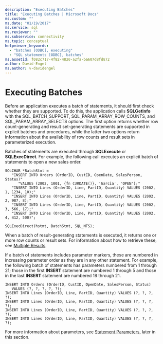 ```yaml
---
description: "Executing Batches"
title: "Executing Batches | Microsoft Docs"
ms.custom: ""
ms.date: "01/19/2017"
ms.service: sql
ms.reviewer: ""
ms.subservice: connectivity
ms.topic: conceptual
helpviewer_keywords: 
  - "batches [ODBC], executing"
  - "SQL statements [ODBC], batches"
ms.assetid: f082c717-4f82-4820-a2fa-ba607d8fd872
author: David-Engel
ms.author: v-davidengel
---
```

# Executing Batches
Before an application executes a batch of statements, it should first check whether they are supported. To do this, the application calls **SQLGetInfo** with the SQL_BATCH_SUPPORT, SQL_PARAM_ARRAY_ROW_COUNTS, and SQL_PARAM_ARRAY_SELECTS options. The first option returns whether row count-generating and result set-generating statements are supported in explicit batches and procedures, while the latter two options return information about the availability of row counts and result sets in parameterized execution.  
  
 Batches of statements are executed through **SQLExecute** or **SQLExecDirect**. For example, the following call executes an explicit batch of statements to open a new sales order.  
  
```  
SQLCHAR *BatchStmt =  
   "INSERT INTO Orders (OrderID, CustID, OpenDate, SalesPerson, Status)"  
      "VALUES (2002, 1001, {fn CURDATE()}, 'Garcia', 'OPEN');"  
   "INSERT INTO Lines (OrderID, Line, PartID, Quantity) VALUES (2002, 1, 1234, 10);"  
   "INSERT INTO Lines (OrderID, Line, PartID, Quantity) VALUES (2002, 2, 987, 8);"  
   "INSERT INTO Lines (OrderID, Line, PartID, Quantity) VALUES (2002, 3, 566, 17);"  
   "INSERT INTO Lines (OrderID, Line, PartID, Quantity) VALUES (2002, 4, 412, 500)";  
  
SQLExecDirect(hstmt, BatchStmt, SQL_NTS);  
```  
  
 When a batch of result-generating statements is executed, it returns one or more row counts or result sets. For information about how to retrieve these, see [Multiple Results](../../../odbc/reference/develop-app/multiple-results.md).  
  
 If a batch of statements includes parameter markers, these are numbered in increasing parameter order as they are in any other statement. For example, the following batch of statements has parameters numbered from 1 through 21; those in the first **INSERT** statement are numbered 1 through 5 and those in the last **INSERT** statement are numbered 18 through 21.  
  
```  
INSERT INTO Orders (OrderID, CustID, OpenDate, SalesPerson, Status)  
   VALUES (?, ?, ?, ?, ?);  
INSERT INTO Lines (OrderID, Line, PartID, Quantity) VALUES (?, ?, ?, ?);  
INSERT INTO Lines (OrderID, Line, PartID, Quantity) VALUES (?, ?, ?, ?);  
INSERT INTO Lines (OrderID, Line, PartID, Quantity) VALUES (?, ?, ?, ?);  
INSERT INTO Lines (OrderID, Line, PartID, Quantity) VALUES (?, ?, ?, ?);  
```  
  
 For more information about parameters, see [Statement Parameters](../../../odbc/reference/develop-app/statement-parameters.md), later in this section.
